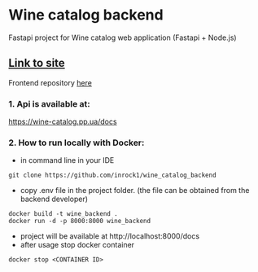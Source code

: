 # Wine catalog backend
Fastapi project for Wine catalog web application (Fastapi + Node.js)  
## [Link to site](https://wine-catalog-et56.onrender.com)    
Frontend repository [here](https://github.com/Catalog-of-wines) 

### 1. Api is available at: 
https://wine-catalog.pp.ua/docs

### 2. How to run locally with Docker:
- in command line in your IDE
```
git clone https://github.com/inrock1/wine_catalog_backend
```
- copy .env file in the project folder. (the file can be obtained from the backend developer)
```
docker build -t wine_backend .
docker run -d -p 8000:8000 wine_backend
```
- project will be available at http://localhost:8000/docs
- after usage stop docker container
```
docker stop <CONTAINER ID>
```
